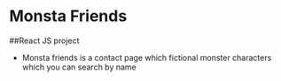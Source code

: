 # Monsta Friends

##React JS project 
 * Monsta friends is a contact page which fictional monster characters which you can search by name
